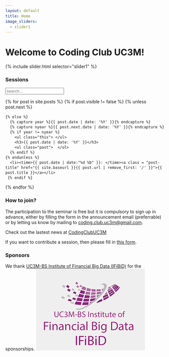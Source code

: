 ```yaml
---
layout: default
title: Home
image_sliders:
  - slider1
---
```

<h1>Welcome to Coding Club UC3M!</h1>

{% include slider.html selector="slider1" %}



<section id="archive">
  <h3>Sessions</h3>

<!-- Html Elements for Search -->
<div id="search-container">
<input type="text" id="search-input" placeholder="search...">
<ul id="results-container"></ul>
</div>


<!-- Script pointing to search-script.js -->
<script src="/public/js/simple-jekyll-search.js" type="text/javascript"></script>


<!-- Configuration -->
<script>
SimpleJekyllSearch({
  searchInput: document.getElementById('search-input'),
  resultsContainer: document.getElementById('results-container'),
  json: '/search.json'
})
</script>

  {% for post in site.posts %}
    {% if post.visible != false  %}
    {% unless post.next %}

    {% else %}
      {% capture year %}{{ post.date | date: '%Y' }}{% endcapture %}
      {% capture nyear %}{{ post.next.date | date: '%Y' }}{% endcapture %}
      {% if year != nyear %}
        <ul class="this"> </ul>
        <h3>{{ post.date | date: '%Y' }}</h3>
        <ul class="past">  </ul>
      {% endif %}
    {% endunless %}
      <li><time>{{ post.date | date:"%d %b" }}: </time><a class = "post-title" href="{{ site.baseurl }}{{ post.url | remove_first: '/' }}">{{ post.title }}</a></li>
     {% endif %}   
  {% endfor %}
</section>

### How to join?

The participation to the seminar is free but it is compulsory to sign up in advance, either by filling the form in the announcement email (preferrable) or by letting us know by mailing to <coding.club.uc3m@gmail.com>.

Check out the lastest news at <a href="https://twitter.com/CodingClubUC3M?ref_src=twsrc%5Etfw" class="twitter-follow-button" data-size="small" data-show-count="true">CodingClubUC3M</a><script async src="https://platform.twitter.com/widgets.js" charset="utf-8"></script> 

If you want to contribute a session, then please fill in [this form](https://goo.gl/forms/CIj7hxkAeEA4VjZR2). 

### Sponsors

We thank [UC3M-BS Institute of Financial Big Data (IFiBiD)](http://portal.uc3m.es/portal/page/portal/ifibid/home) for the sponsorships. 
<a href="http://portal.uc3m.es/portal/page/portal/ifibid/home">
        <img src="/public/contributor/ifibid.jpg" alt="IFiBiD"> 
      </a> 